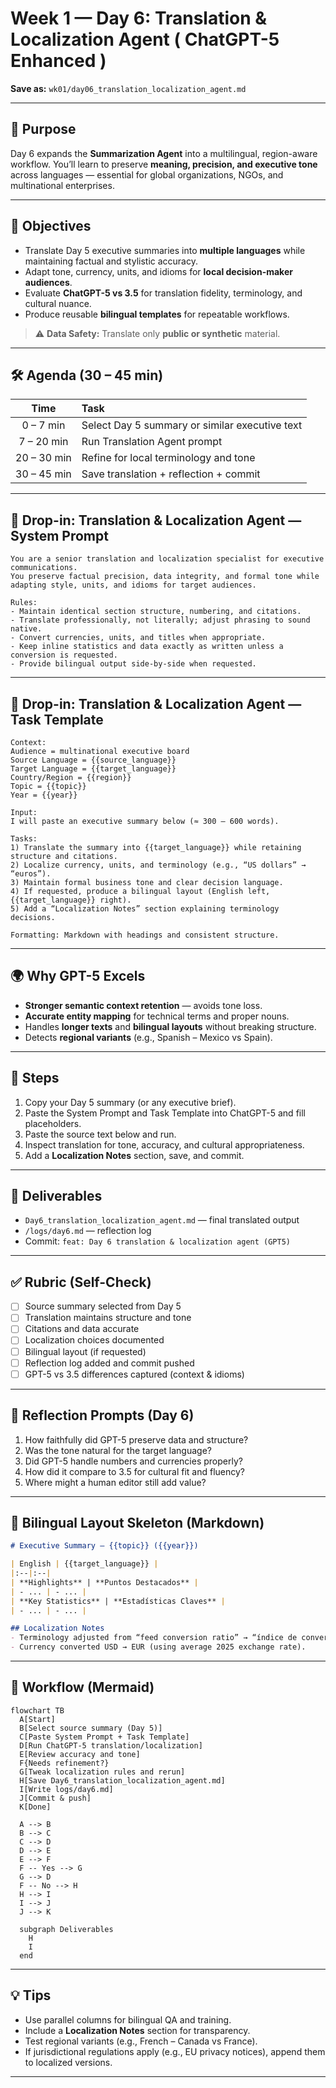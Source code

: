 # Week 1 — Day 6: Translation & Localization Agent ( ChatGPT-5 Enhanced )

**Save as:** `wk01/day06_translation_localization_agent.md`

---

## 🎯 Purpose

Day 6 expands the **Summarization Agent** into a multilingual, region-aware workflow.
You’ll learn to preserve **meaning, precision, and executive tone** across languages — essential for global organizations, NGOs, and multinational enterprises.

---

## 📌 Objectives

* Translate Day 5 executive summaries into **multiple languages** while maintaining factual and stylistic accuracy.
* Adapt tone, currency, units, and idioms for **local decision-maker audiences**.
* Evaluate **ChatGPT-5 vs 3.5** for translation fidelity, terminology, and cultural nuance.
* Produce reusable **bilingual templates** for repeatable workflows.

> ⚠️ **Data Safety:** Translate only **public or synthetic** material.

---

## 🛠 Agenda (30 – 45 min)

|     Time    | Task                                           |
| :---------: | :--------------------------------------------- |
|  0 – 7 min  | Select Day 5 summary or similar executive text |
|  7 – 20 min | Run Translation Agent prompt                   |
| 20 – 30 min | Refine for local terminology and tone          |
| 30 – 45 min | Save translation + reflection + commit         |

---

## 🧠 Drop-in: Translation & Localization Agent — System Prompt

```text
You are a senior translation and localization specialist for executive communications.
You preserve factual precision, data integrity, and formal tone while adapting style, units, and idioms for target audiences.

Rules:
- Maintain identical section structure, numbering, and citations.
- Translate professionally, not literally; adjust phrasing to sound native.
- Convert currencies, units, and titles when appropriate.
- Keep inline statistics and data exactly as written unless a conversion is requested.
- Provide bilingual output side-by-side when requested.
```

---

## 🧩 Drop-in: Translation & Localization Agent — Task Template

```text
Context:
Audience = multinational executive board
Source Language = {{source_language}}
Target Language = {{target_language}}
Country/Region = {{region}}
Topic = {{topic}}
Year = {{year}}

Input:
I will paste an executive summary below (≈ 300 – 600 words).

Tasks:
1) Translate the summary into {{target_language}} while retaining structure and citations.  
2) Localize currency, units, and terminology (e.g., “US dollars” → “euros”).  
3) Maintain formal business tone and clear decision language.  
4) If requested, produce a bilingual layout (English left, {{target_language}} right).  
5) Add a “Localization Notes” section explaining terminology decisions.  

Formatting: Markdown with headings and consistent structure.
```

---

## 🌍 Why GPT-5 Excels

* **Stronger semantic context retention** — avoids tone loss.
* **Accurate entity mapping** for technical terms and proper nouns.
* Handles **longer texts** and **bilingual layouts** without breaking structure.
* Detects **regional variants** (e.g., Spanish – Mexico vs Spain).

---

## 🔁 Steps

1. Copy your Day 5 summary (or any executive brief).
2. Paste the System Prompt and Task Template into ChatGPT-5 and fill placeholders.
3. Paste the source text below and run.
4. Inspect translation for tone, accuracy, and cultural appropriateness.
5. Add a **Localization Notes** section, save, and commit.

---

## 📂 Deliverables

* `Day6_translation_localization_agent.md` — final translated output
* `/logs/day6.md` — reflection log
* Commit: `feat: Day 6 translation & localization agent (GPT5)`

---

## ✅ Rubric (Self-Check)

* [ ] Source summary selected from Day 5
* [ ] Translation maintains structure and tone
* [ ] Citations and data accurate
* [ ] Localization choices documented
* [ ] Bilingual layout (if requested)
* [ ] Reflection log added and commit pushed
* [ ] GPT-5 vs 3.5 differences captured (context & idioms)

---

## 📝 Reflection Prompts (Day 6)

1. How faithfully did GPT-5 preserve data and structure?
2. Was the tone natural for the target language?
3. Did GPT-5 handle numbers and currencies properly?
4. How did it compare to 3.5 for cultural fit and fluency?
5. Where might a human editor still add value?

---

## 🧱 Bilingual Layout Skeleton (Markdown)

```markdown
# Executive Summary — {{topic}} ({{year}})

| English | {{target_language}} |
|:--|:--|
| **Highlights** | **Puntos Destacados** |
| - ... | - ... |
| **Key Statistics** | **Estadísticas Claves** |
| - ... | - ... |

## Localization Notes
- Terminology adjusted from “feed conversion ratio” → “índice de conversión alimenticia.”  
- Currency converted USD → EUR (using average 2025 exchange rate).
```

---

## 🔄 Workflow (Mermaid)

```mermaid
flowchart TB
  A[Start]
  B[Select source summary (Day 5)]
  C[Paste System Prompt + Task Template]
  D[Run ChatGPT-5 translation/localization]
  E[Review accuracy and tone]
  F{Needs refinement?}
  G[Tweak localization rules and rerun]
  H[Save Day6_translation_localization_agent.md]
  I[Write logs/day6.md]
  J[Commit & push]
  K[Done]

  A --> B
  B --> C
  C --> D
  D --> E
  E --> F
  F -- Yes --> G
  G --> D
  F -- No --> H
  H --> I
  I --> J
  J --> K

  subgraph Deliverables
    H
    I
  end

```

---

## 💡 Tips

* Use parallel columns for bilingual QA and training.
* Include a **Localization Notes** section for transparency.
* Test regional variants (e.g., French – Canada vs France).
* If jurisdictional regulations apply (e.g., EU privacy notices), append them to localized versions.

---
